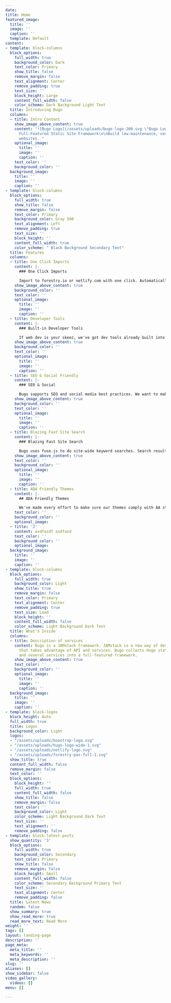 ```yaml
---
date: 
title: Home
featured_image:
  title: ''
  image: ''
  caption: ''
  template: Default
content:
- template: block-columns
  block_options:
    full_width: true
    background_color: Dark
    text_color: Primary
    show_title: false
    remove_margin: false
    text_alignment: Center
    remove_padding: true
    text_size: ''
    block_height: Large
    content_full_width: false
    color_scheme: Dark Background Light Text
  title: Introducing Bugo
  columns:
  - title: Intro Content
    show_image_above_content: true
    content: "![Bugo Logo](/assets/uploads/bugo-logo-200.svg \"Bugo Logo\")\n\n##
      Full-Featured Static Site Framework\n\nBuild low-maintenance, secure, high performance
      websites. "
    optional_image:
      title: ''
      image: ''
      caption: ''
    text_color: ''
    background_color: ''
  background_image:
    title: ''
    image: ''
    caption: ''
- template: block-columns
  block_options:
    full_width: true
    show_title: false
    remove_margin: false
    text_color: Primary
    background_color: Gray 500
    text_alignment: Left
    remove_padding: true
    text_size: ''
    block_height: ''
    content_full_width: true
    color_scheme: " Black Background Secondary Text"
  title: Features
  columns:
  - title: One Click Imports
    content: |-
      ### One Click Imports

      Import to forestry.io or netlify.com with one click. Automatically copy Bugo into a new repository and import the repository to the service of your choice.
    show_image_above_content: true
    background_color: ''
    text_color: ''
    optional_image:
      title: ''
      image: ''
      caption: ''
  - title: Developer Tools
    content: |-
      ### Built-in Developer Tools

      If web dev is your skeez, we've got dev tools already built into the framework. Just clone the repository to your desktop and "npm install".
    show_image_above_content: true
    background_color: ''
    text_color: ''
    optional_image:
      title: ''
      image: ''
      caption: ''
  - title: SEO & Social Friendly
    content: |-
      ### SEO & Social

      Bugo supports SEO and social media best practices. We want to make sure everyone sees your website!
    show_image_above_content: true
    background_color: ''
    text_color: ''
    optional_image:
      title: ''
      image: ''
      caption: ''
  - title: Blazing Fast Site Search
    content: |-
      ### Blazing Fast Site Search

      Bugo uses fuse.js to do site-wide keyword searches. Search results are returned by relevance.
    show_image_above_content: true
    text_color: ''
    background_color: ''
    optional_image:
      title: ''
      image: ''
      caption: ''
  - title: ADA Friendly Themes
    content: |-
      ## ADA Friendly Themes

      We've made every effort to make sure our themes comply with AA standards as much as possible. From theme colors to under the hood we provide you with a great foundation for compliancy.
    text_color: ''
    background_color: ''
    optional_image: 
  - title: '2'
    content: asdfasdf asdfasd
    text_color: ''
    background_color: ''
    optional_image: 
  background_image:
    title: ''
    image: ''
    caption: ''
- template: block-columns
  block_options:
    full_width: true
    background_color: Light
    show_title: true
    remove_margin: false
    text_color: Primary
    text_alignment: Center
    remove_padding: true
    text_size: Lead
    block_height: ''
    content_full_width: false
    color_scheme: Light Background Dark Text
  title: What's Inside
  columns:
  - title: Description of services
    content: Bugo is a JAMstack framework. JAMstack is a new way of developing websites
      that takes advantage of API and services. Bugo collects Hugo static site generator
      and several services into a full-featured framework.
    show_image_above_content: true
    text_color: ''
    background_color: ''
    optional_image:
      title: ''
      image: ''
      caption: ''
  background_image:
    title: ''
    image: ''
    caption: ''
- template: block-logos
  block_height: Auto
  full_width: true
  title: Logos
  background_color: Light
  logos:
  - "/assets/uploads/boostrap-logo.svg"
  - "/assets/uploads/hugo-logo-wide-1.svg"
  - "/assets/uploads/netlify-logo.svg"
  - "/assets/uploads/forestry-pos-full-1.svg"
  show_title: true
  content_full_width: false
  remove_margin: false
  text_color: ''
  block_options:
    block_height: ''
    full_width: true
    content_full_width: false
    show_title: false
    remove_margin: false
    text_color: ''
    background_color: Light
    color_scheme: Light Background Dark Text
    text_size: ''
    text_alignment: ''
    remove_padding: false
- template: block-latest-posts
  show_quantity: '3'
  block_options:
    full_width: true
    background_color: Secondary
    text_color: Primary
    show_title: false
    remove_margin: false
    block_height: Small
    content_full_width: false
    color_scheme: Secondary Background Primary Text
    text_size: ''
    text_alignment: Center
    remove_padding: false
  title: Latest News
  random: false
  show_summary: true
  show_read_more: true
  read_more_text: Read More
weight: ''
tags: []
layout: landing-page
description: ''
page_meta:
  meta_title: ''
  meta_keywords: ''
  meta_description: ''
slug: ''
aliases: []
show_sidebar: false
video_gallery:
  videos: []
menu: []

---
```

